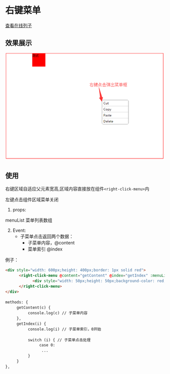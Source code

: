 # 右键菜单

[查看在线列子](https://caoshengxiang.github.io/comui/#/ui/right_menu)


## 效果展示

![](assets/rightClickMenu.png)

## 使用

右键区域自适应父元素宽高,区域内容直接放在组件`<right-click-menu>`内

左键点击组件区域菜单关闭

1. props:

menuList 菜单列表数组

2. Event:
    * 子菜单点击返回两个数据：
        - 子菜单内容，@content
        - 菜单索引 @index

例子：
```html
<div style="width: 600px;height: 400px;border: 1px solid red">
      <right-click-menu @content="getContent" @index="getIndex" :menuList="menu">
            <div style="width: 50px;height: 50px;background-color: red;margin-left: 100px;">测试</div>
      </right-click-menu>
</div>

methods: {
     getContent(c) {
          console.log(c) // 子菜单内容
     },
     getIndex(i) {
          console.log(i) // 子菜单索引，0开始

          switch (i) { // 子菜单点击处理
               case 0:
                ...
          }
     }
},

```